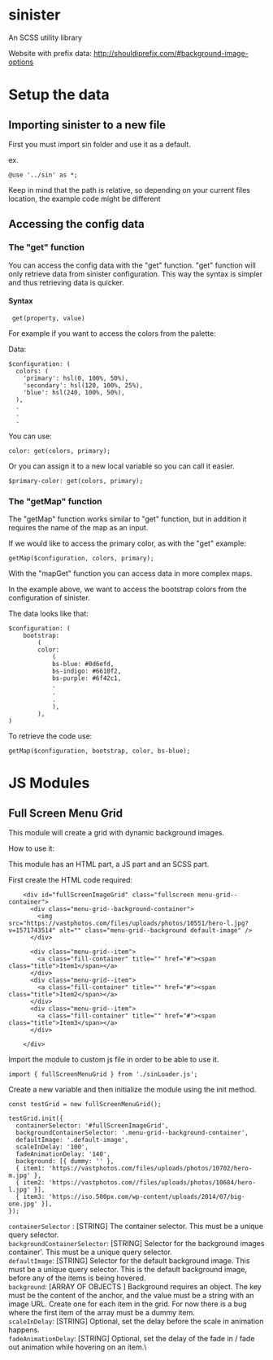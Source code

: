 # sinister

An SCSS utility library

Website with prefix data: http://shouldiprefix.com/#background-image-options

# Setup the data

## Importing sinister to a new file

First you must import sin folder and use it as a default.

ex.

```
@use '../sin' as *;

```

Keep in mind that the path is relative, so depending on your current files location, the example code might be different

## Accessing the config data

### The "get" function

You can access the config data with the "get" function. "get" function will only retrieve data from sinister configuration. This way the syntax is simpler and thus retrieving data is quicker.

#### Syntax

```
 get(property, value)
```

For example if you want to access the colors from the palette:

Data:

```
$configuration: (
  colors: (
    'primary': hsl(0, 100%, 50%),
    'secondary': hsl(120, 100%, 25%),
    'blue': hsl(240, 100%, 50%),
  ),
  .
  .
  .
```

You can use:

```
color: get(colors, primary);
```

Or you can assign it to a new local variable so you can call it easier.

```
$primary-color: get(colors, primary);
```

### The "getMap" function

The "getMap" function works similar to "get" function, but in addition it requires the name of the map as an input.

If we would like to access the primary color, as with the "get" example:

```
getMap($configuration, colors, primary);
```

With the "mapGet" function you can access data in more complex maps.

In the example above, we want to access the bootstrap colors from the configuration of sinister.

The data looks like that:

```
$configuration: (
    bootstrap:
        (
        color:
            (
            bs-blue: #0d6efd,
            bs-indigo: #6610f2,
            bs-purple: #6f42c1,
            .
            .
            .
            ),
        ),
)

```

To retrieve the code use:

```
getMap($configuration, bootstrap, color, bs-blue);
```

# JS Modules

## Full Screen Menu Grid

This module will create a grid with dynamic background images.

How to use it:

This module has an HTML part, a JS part and an SCSS part.

First create the HTML code required:

```
    <div id="fullScreenImageGrid" class="fullscreen menu-grid--container">
      <div class="menu-grid--background-container">
        <img src="https://vastphotos.com/files/uploads/photos/10551/hero-l.jpg?v=1571743514" alt="" class="menu-grid--background default-image" />
      </div>

      <div class="menu-grid--item">
        <a class="fill-container" title="" href="#"><span class="title">Item1</span></a>
      </div>
      <div class="menu-grid--item">
        <a class="fill-container" title="" href="#"><span class="title">Item2</span></a>
      </div>
      <div class="menu-grid--item">
        <a class="fill-container" title="" href="#"><span class="title">Item3</span></a>
      </div>

    </div>
```

Import the module to custom js file in order to be able to use it.

```
import { fullScreenMenuGrid } from './sinLoader.js';

```

Create a new variable and then initialize the module using the init method.

```
const testGrid = new fullScreenMenuGrid();

testGrid.init({
  containerSelector: '#fullScreenImageGrid',
  backgroundContainerSelector: '.menu-grid--background-container',
  defaultImage: '.default-image',
  scaleInDelay: '100',
  fadeAnimationDelay: '140',
  background: [{ dummy: '' },
  { item1: 'https://vastphotos.com/files/uploads/photos/10702/hero-m.jpg' },
  { item2: 'https://vastphotos.com//files/uploads/photos/10684/hero-l.jpg' }],
  { item3: 'https://iso.500px.com/wp-content/uploads/2014/07/big-one.jpg' }],
});

```

`containerSelector` : \[STRING\] The container selector. This must be a unique query selector.\
`backgroundContainerSelector`: \[STRING\] Selector for the background images container'. This must be a unique query selector.\
`defaultImage`: \[STRING\] Selector for the default background image. This must be a unique query selector. This is the default background image, before any of the items is being hovered.\
`background`: \[ARRAY OF OBJECTS \] Background requires an object. The key must be the content of the anchor, and the value must be a string with an image URL. Create one for each item in the grid. For now there is a bug where the first item of the array must be a dummy item. \
`scaleInDelay`: \[STRING\] Optional, set the delay before the scale in animation happens.\
`fadeAnimationDelay`: \[STRING\] Optional, set the delay of the fade in / fade out animation while hovering on an item.\

##
